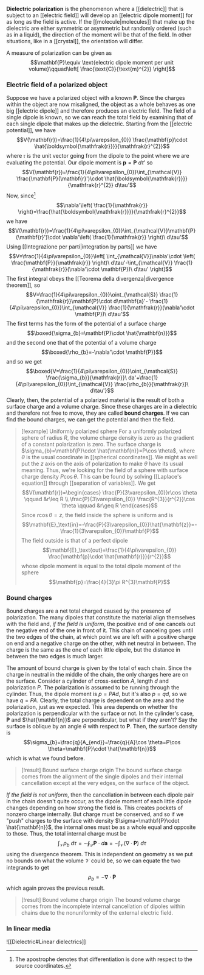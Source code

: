 **Dielectric polarization** is the phenomenon where a [[dielectric]] that is subject to an [[electric field]] will develop an [[electric dipole moment]] for as long as the field is active. If the [[molecule|molecules]] that make up the dielectric are either symmetric or asymmetric but randomly ordered (such as in a liquid), the direction of the moment will be that of the field. In other situations, like in a [[crystal]], the orientation will differ.

A measure of polarization can be given as
$$\mathbf{P}\equiv \text{electric dipole moment per unit volume}\qquad\left[ \frac{\text{C}}{\text{m}^{2}} \right]$$
### Electric field of a polarized object
Suppose we have a polarized object with a known $\mathbf{P}$. Since the charges within the object are now misaligned, the object as a whole behaves as one big [[electric dipole]] and therefore produces an electric field. The field of a single dipole is known, so we can reach the total field by examining that of each single dipole that makes up the dielectric. Starting from the [[electric potential]], we have
$$V(\mathbf{r})=\frac{1}{4\pi\varepsilon_{0}} \frac{\mathbf{p}\cdot \hat{\boldsymbol{\mathfrak{r}}}}{\mathfrak{r}^{2}}$$
where $\boldsymbol{\mathfrak{r}}$ is the unit vector going from the dipole to the point where we are evaluating the potential. Our dipole moment is $\mathbf{p}=\mathbf{P}\ d\tau'$ so
$$V(\mathbf{r})=\frac{1}{4\pi\varepsilon_{0}}\int_{\mathcal{V}} \frac{\mathbf{P}(\mathbf{r}')\cdot \hat{\boldsymbol{\mathfrak{r}}}}{\mathfrak{r}^{2}} d\tau'$$
Now, since[^1]
$$\nabla'\left( \frac{1}{\mathfrak{r}} \right)=\frac{\hat{\boldsymbol{\mathfrak{r}}}}{\mathfrak{r}^{2}}$$
we have
$$V(\mathbf{r})=\frac{1}{4\pi\varepsilon_{0}}\int_{\mathcal{V}}\mathbf{P}(\mathbf{r}')\cdot \nabla'\left( \frac{1}{\mathfrak{r}} \right)\ d\tau'$$
Using [[Integrazione per parti|integration by parts]] we have
$$V=\frac{1}{4\pi\varepsilon_{0}}\left[ \int_{\mathcal{V}}\nabla'\cdot \left( \frac{\mathbf{P}}{\mathfrak{r}} \right)\ d\tau'-\int_{\mathcal{V}} \frac{1}{\mathfrak{r}}(\nabla'\cdot \mathbf{P})\ d\tau' \right]$$
The first integral obeys the [[Teorema della divergenza|divergence theorem]], so
$$V=\frac{1}{4\pi\varepsilon_{0}}\oint_{\mathcal{S}} \frac{1}{\mathfrak{r}}\mathbf{P}\cdot d\mathbf{a}'- \frac{1}{4\pi\varepsilon_{0}}\int_{\mathcal{V}} \frac{1}{\mathfrak{r}}(\nabla'\cdot \mathbf{P})\ d\tau'$$
The first terms has the form of the potential of a surface charge
$$\boxed{\sigma_{b}=\mathbf{P}\cdot \hat{\mathbf{n}}}$$
and the second one that of the potential of a volume charge
$$\boxed{\rho_{b}=-\nabla'\cdot \mathbf{P}}$$
and so we get
$$\boxed{V=\frac{1}{4\pi\varepsilon_{0}}\oint_{\mathcal{S}} \frac{\sigma_{b}}{\mathfrak{r}}\ da'+\frac{1}{4\pi\varepsilon_{0}}\int_{\mathcal{V}} \frac{\rho_{b}}{\mathfrak{r}}\ d\tau'}$$
Clearly, then, the potential of a polarized material is the result of both a surface charge and a volume charge. Since these charges are in a dielectric and therefore not free to move, they are called **bound charges**. If we can find the bound charges, we can get the potential and then the field.

> [!example] Uniformly polarized sphere
> For a uniformly polarized sphere of radius $R$, the volume charge density is zero as the gradient of a constant polarization is zero. The surface charge is $\sigma_{b}=\mathbf{P}\cdot \hat{\mathbf{n}}=P\cos \theta$, where $\theta$ is the usual coordinate in [[spherical coordinates]]. We might as well put the $z$ axis on the axis of polarization to make $\theta$ have its usual meaning. Thus, we're looking for the field of a sphere with surface charge density $P\cos \theta$. This can be found by solving [[Laplace's equation]] through [[separation of variables]]. We get
> $$V(\mathbf{r})=\begin{cases}
\frac{P}{3\varepsilon_{0}}r\cos \theta \qquad &r\leq R \\
\frac{P}{3\varepsilon_{0}} \frac{R^{3}}{r^{2}}\cos \theta \qquad &r\geq R
\end{cases}$$
>Since $r\cos \theta=z$, the field inside the sphere is uniform and is
>$$\mathbf{E}_\text{in}=-\frac{P}{3\varepsilon_{0}}\hat{\mathbf{z}}=- \frac{1}{3\varepsilon_{0}}\mathbf{P}$$
>The field outside is that of a perfect dipole
>$$\mathbf{E}_\text{out}=\frac{1}{4\pi\varepsilon_{0}} \frac{\mathbf{p}\cdot \hat{\mathbf{r}}}{r^{2}}$$
>whose dipole moment is equal to the total dipole moment of the sphere
>$$\mathbf{p}=\frac{4}{3}\pi R^{3}\mathbf{P}$$
### Bound charges
Bound charges are a net total charged caused by the presence of polarization. The many dipoles that constitute the material align themselves with the field and, *if the field is uniform*, the positive end of one cancels out the negative end of the one in front of it. This chain of canceling goes until the two edges of the chain, at which point we are left with a positive charge on end and a negative charge on the other, with net neutral in between. The charge is the same as the one of each little dipole, but the distance in between the two edges is much larger.

The amount of bound charge is given by the total of each chain. Since the charge in neutral in the middle of the chain, the only charges here are on the surface. Consider a cylinder of cross-section $A$, length $d$ and polarization $P$. The polarization is assumed to be running through the cylinder. Thus, the dipole moment is $p=PAd$, but it's also $p=qd$, so we have $q=PA$. Clearly, the total charge is dependent on the area and the polarization, just as we expected. This area depends on whether the polarization is perpendicular with the surface or not. In the cylinder's case, $\mathbf{P}$ and $\hat{\mathbf{n}}$ are perpendicular, but what if they aren't? Say the surface is oblique by an angle $\theta$ with respect to $\mathbf{P}$. Then, the surface density is
$$\sigma_{b}=\frac{q}{A_{end}}=\frac{q}{A}\cos \theta=P\cos \theta=\mathbf{P}\cdot \hat{\mathbf{n}}$$
which is what we found before.

> [!result] Bound surface charge origin
> The bound surface charge comes from the alignment of the single dipoles and their internal cancellation except at the very edges, on the surface of the object.

*If the field is not uniform*, then the cancellation in between each dipole pair in the chain doesn't quite occur, as the dipole moment of each little dipole changes depending on how strong the field is. This creates pockets of nonzero charge internally. But charge must be conserved, and so if we "push" charges to the surface with density $\sigma=\mathbf{P}\cdot \hat{\mathbf{n}}$, the internal ones must be as a whole equal and opposite to those. Thus, the total internal charge must be
$$\int_{\mathcal{V}}\rho_{b}\ d\tau=-\oint_{\mathcal{S}}\mathbf{P}\cdot d\mathbf{a}=-\int_{\mathcal{V}}(\nabla \cdot \mathbf{P})\ d\tau$$
using the divergence theorem. This is independent on geometry as we put no bounds on what the volume $\mathcal{V}$ could be, so we can equate the two integrands to get
$$\rho_{b}=-\nabla \cdot \mathbf{P}$$
which again proves the previous result.

> [!result] Bound volume charge origin
> The bound volume charge comes from the incomplete internal cancellation of dipoles within chains due to the nonuniformity of the external electric field. 
### In linear media
![[Dielectric#Linear dielectrics]]

[^1]: The apostrophe denotes that differentiation is done with respect to the source coordinates.